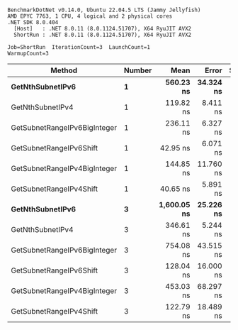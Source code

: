 ```

BenchmarkDotNet v0.14.0, Ubuntu 22.04.5 LTS (Jammy Jellyfish)
AMD EPYC 7763, 1 CPU, 4 logical and 2 physical cores
.NET SDK 8.0.404
  [Host]   : .NET 8.0.11 (8.0.1124.51707), X64 RyuJIT AVX2
  ShortRun : .NET 8.0.11 (8.0.1124.51707), X64 RyuJIT AVX2

Job=ShortRun  IterationCount=3  LaunchCount=1  
WarmupCount=3  

```
| Method                       | Number | Mean        | Error     | StdDev   | Min         | Max         | Gen0   | Allocated |
|----------------------------- |------- |------------:|----------:|---------:|------------:|------------:|-------:|----------:|
| **GetNthSubnetIPv6**             | **1**      |   **560.23 ns** | **34.324 ns** | **1.881 ns** |   **558.26 ns** |   **562.01 ns** | **0.0076** |     **696 B** |
| GetNthSubnetIPv4             | 1      |   119.82 ns |  8.411 ns | 0.461 ns |   119.45 ns |   120.34 ns | 0.0019 |     160 B |
| GetSubnetRangeIPv6BigInteger | 1      |   236.11 ns |  6.327 ns | 0.347 ns |   235.73 ns |   236.41 ns | 0.0050 |     432 B |
| GetSubnetRangeIPv6Shift      | 1      |    42.95 ns |  6.071 ns | 0.333 ns |    42.70 ns |    43.33 ns | 0.0019 |     160 B |
| GetSubnetRangeIPv4BigInteger | 1      |   144.85 ns | 11.760 ns | 0.645 ns |   144.17 ns |   145.45 ns | 0.0024 |     208 B |
| GetSubnetRangeIPv4Shift      | 1      |    40.65 ns |  5.891 ns | 0.323 ns |    40.32 ns |    40.97 ns | 0.0021 |     176 B |
| **GetNthSubnetIPv6**             | **3**      | **1,600.05 ns** | **25.226 ns** | **1.383 ns** | **1,598.46 ns** | **1,600.99 ns** | **0.0248** |    **2168 B** |
| GetNthSubnetIPv4             | 3      |   346.61 ns |  5.244 ns | 0.287 ns |   346.28 ns |   346.79 ns | 0.0057 |     480 B |
| GetSubnetRangeIPv6BigInteger | 3      |   754.08 ns | 43.515 ns | 2.385 ns |   752.01 ns |   756.69 ns | 0.0153 |    1296 B |
| GetSubnetRangeIPv6Shift      | 3      |   128.04 ns | 16.000 ns | 0.877 ns |   127.26 ns |   128.99 ns | 0.0057 |     480 B |
| GetSubnetRangeIPv4BigInteger | 3      |   453.03 ns | 68.297 ns | 3.744 ns |   448.92 ns |   456.26 ns | 0.0072 |     624 B |
| GetSubnetRangeIPv4Shift      | 3      |   122.79 ns | 18.489 ns | 1.013 ns |   121.66 ns |   123.63 ns | 0.0062 |     528 B |
